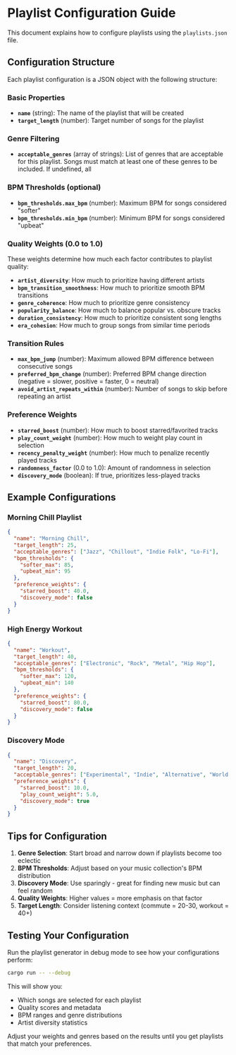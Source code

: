 # Playlist Configuration Guide

This document explains how to configure playlists using the `playlists.json` file.

## Configuration Structure

Each playlist configuration is a JSON object with the following structure:

### Basic Properties

- **`name`** (string): The name of the playlist that will be created
- **`target_length`** (number): Target number of songs for the playlist

### Genre Filtering

- **`acceptable_genres`** (array of strings): List of genres that are acceptable for this playlist. Songs must match at least one of these genres to be included. If undefined, all 

### BPM Thresholds (optional)

- **`bpm_thresholds.max_bpm`** (number): Maximum BPM for songs considered "softer"
- **`bpm_thresholds.min_bpm`** (number): Minimum BPM for songs considered "upbeat"

### Quality Weights (0.0 to 1.0)

These weights determine how much each factor contributes to playlist quality:

- **`artist_diversity`**: How much to prioritize having different artists
- **`bpm_transition_smoothness`**: How much to prioritize smooth BPM transitions
- **`genre_coherence`**: How much to prioritize genre consistency
- **`popularity_balance`**: How much to balance popular vs. obscure tracks
- **`duration_consistency`**: How much to prioritize consistent song lengths
- **`era_cohesion`**: How much to group songs from similar time periods

### Transition Rules

- **`max_bpm_jump`** (number): Maximum allowed BPM difference between consecutive songs
- **`preferred_bpm_change`** (number): Preferred BPM change direction (negative = slower, positive = faster, 0 = neutral)
- **`avoid_artist_repeats_within`** (number): Number of songs to skip before repeating an artist

### Preference Weights

- **`starred_boost`** (number): How much to boost starred/favorited tracks
- **`play_count_weight`** (number): How much to weight play count in selection
- **`recency_penalty_weight`** (number): How much to penalize recently played tracks
- **`randomness_factor`** (0.0 to 1.0): Amount of randomness in selection
- **`discovery_mode`** (boolean): If true, prioritizes less-played tracks

## Example Configurations

### Morning Chill Playlist
```json
{
  "name": "Morning Chill",
  "target_length": 25,
  "acceptable_genres": ["Jazz", "Chillout", "Indie Folk", "Lo-Fi"],
  "bpm_thresholds": {
    "softer_max": 85,
    "upbeat_min": 95
  },
  "preference_weights": {
    "starred_boost": 40.0,
    "discovery_mode": false
  }
}
```

### High Energy Workout
```json
{
  "name": "Workout",
  "target_length": 40,
  "acceptable_genres": ["Electronic", "Rock", "Metal", "Hip Hop"],
  "bpm_thresholds": {
    "softer_max": 120,
    "upbeat_min": 140
  },
  "preference_weights": {
    "starred_boost": 80.0,
    "discovery_mode": false
  }
}
```

### Discovery Mode
```json
{
  "name": "Discovery",
  "target_length": 20,
  "acceptable_genres": ["Experimental", "Indie", "Alternative", "World Music"],
  "preference_weights": {
    "starred_boost": 10.0,
    "play_count_weight": 5.0,
    "discovery_mode": true
  }
}
```

## Tips for Configuration

1. **Genre Selection**: Start broad and narrow down if playlists become too eclectic
2. **BPM Thresholds**: Adjust based on your music collection's BPM distribution
3. **Discovery Mode**: Use sparingly - great for finding new music but can feel random
4. **Quality Weights**: Higher values = more emphasis on that factor
5. **Target Length**: Consider listening context (commute = 20-30, workout = 40+)

## Testing Your Configuration

Run the playlist generator in debug mode to see how your configurations perform:
```bash
cargo run -- --debug
```

This will show you:
- Which songs are selected for each playlist
- Quality scores and metadata
- BPM ranges and genre distributions
- Artist diversity statistics

Adjust your weights and genres based on the results until you get playlists that match your preferences.
